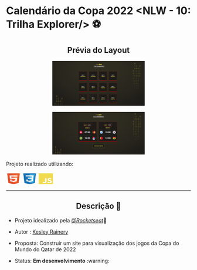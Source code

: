 #  Calendário da Copa 2022 <NLW - 10: Trilha Explorer/> ⚽
<div>
<h2 align="center"> Prévia do Layout </h2>
  <p align="center"><img height="50%" width="50%" src="./.github/preview1.jpg"></p>
  <p align="center"> <img height="50%" width="50%"  src="./.github/preview2.jpg"> </p>
  
</div>
 <div>
    <p> Projeto realizado utilizando:<br><br>
    <img  alt="HTML" height="30" width="40" src="https://raw.githubusercontent.com/devicons/devicon/master/icons/html5/html5-original.svg">
    <img alt="CSS" height="30" width="40" src="https://raw.githubusercontent.com/devicons/devicon/master/icons/css3/css3-original.svg">
    <img alt="Js" height="30" width="40"src="https://raw.githubusercontent.com/devicons/devicon/master/icons/javascript/javascript-plain.svg">
 </div>
 
---
<h2 align="center"> Descrição 📝</h2> 
<div>
  <ul>
    <li><p>Projeto idealizado pela <i><a href="https://github.com/Rocketseat">@Rocketseat</a></i>🚀 </p></li>
    <li>Autor : <a href="https://github.com/BerserKess">Kesley Rainery</a></p></li>
    <li><p>Proposta: Construir um site para visualização dos jogos da Copa do Mundo do Qatar de 2022</p></li>
    <li><p>Status: <b>Em desenvolvimento</b> :warning:</p></li>
   </ul>
   
</div>


